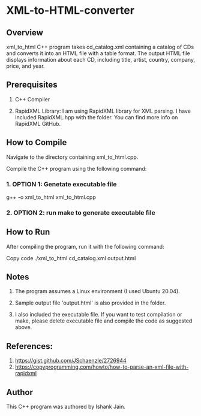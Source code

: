 # XML-to-HTML-converter

## Overview

xml_to_html C++ program takes cd_catalog.xml containing a catalog of CDs and converts it into an HTML file with a table format. The output HTML file displays information about each CD, including title, artist, country, company, price, and year.

## Prerequisites
1. C++ Compiler

2. RapidXML Library: I am using RapidXML library for XML parsing. I have included RapidXML.hpp with the folder. You can find more info on RapidXML GitHub.

## How to Compile
Navigate to the directory containing xml_to_html.cpp.

Compile the C++ program using the following command:

### 1. OPTION 1: Genetate executable file
g++ -o xml_to_html xml_to_html.cpp

### 2. OPTION 2: run make to generate executable file

## How to Run
After compiling the program, run it with the following command:

Copy code
./xml_to_html cd_catalog.xml output.html

## Notes
1. The program assumes a Linux environment (I used Ubuntu 20.04).

2. Sample output file 'output.html' is also provided in the folder.

3. I also included the executable file. If you want to test compilation or make, please delete
executable file and compile the code as suggested above.

## References:
1. https://gist.github.com/JSchaenzle/2726944
2. https://copyprogramming.com/howto/how-to-parse-an-xml-file-with-rapidxml

## Author
This C++ program was authored by Ishank Jain.

